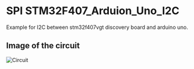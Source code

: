 # SPI STM32F407_Arduion_Uno_I2C
Example for I2C between stm32f407vgt discovery board and arduino uno.


## Image of the circuit
![Circuit](https://user-images.githubusercontent.com/54475063/200177369-8d7a9138-26f5-41e5-8d63-78f5ff0f4107.jpg)

